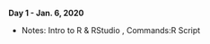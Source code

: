 **Day 1 - Jan. 6, 2020**

* Notes: Intro to R & RStudio <!--, [Data Structures](https://ucsdlib.github.io/gps-skills-2017/intro-r/04-IntroR_Data_Structures.html)-->, Commands:R Script <!-- (https://raw.githubusercontent.com/ucsdlib/gps-skills-2017/master/intro-r/01-03-intro-r-lesson-gps2017-script.R)-->

<!--* Notes: GGPLOT2 (https://ucsdlib.github.io/gps-skills-2017/intro-r/04-data-types.html)--><!--, Commands: R Script <!-- https://raw.githubusercontent.com/ucsdlib/gps-skills-2017/master/intro-r/intro-r-data-str.R)-->
<!--* Data Wrangling with tidyr & dplyr <!--(https://ucsdlib.github.io/gps-skills-2017/intro-r/05-explor-dfs.html) -->

<!-- **Day 2 - Jan. 18, 2017**

* Lecture notes: [Plotting with GGPLOT2](http://ucsdlib.github.io/workshops/notebooks/ggplot2/ggplot.html), Commands:[R Script - part 1](https://raw.githubusercontent.com/ucsdlib/gps-skills-2017/master/intro-r/ggplot_script.R)-->
